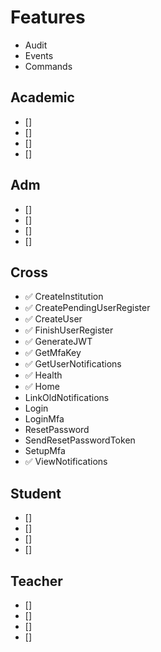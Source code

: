 # Features

- Audit
- Events
- Commands

## Academic

- [] 
- [] 
- [] 
- []

## Adm

- [] 
- [] 
- [] 
- []

## Cross

- ✅ CreateInstitution
- ✅ CreatePendingUserRegister
- ✅ CreateUser
- ✅ FinishUserRegister
- ✅ GenerateJWT
- ✅ GetMfaKey
- ✅ GetUserNotifications
- ✅ Health
- ✅ Home
- LinkOldNotifications
- Login
- LoginMfa
- ResetPassword
- SendResetPasswordToken
- SetupMfa
- ✅ ViewNotifications

## Student

- [] 
- [] 
- [] 
- [] 

## Teacher

- [] 
- [] 
- [] 
- [] 
